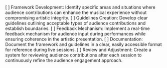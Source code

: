 [ ] Framework Development: Identify specific areas and situations where audience contributions can enhance the musical experience without compromising artistic integrity.
[ ] Guidelines Creation: Develop clear guidelines outlining acceptable types of audience contributions and establish boundaries.
[ ] Feedback Mechanism: Implement a real-time feedback mechanism for audience input during performances while ensuring coherence in the artistic presentation.
[ ] Documentation: Document the framework and guidelines in a clear, easily accessible format for reference during live sessions.
[ ] Review and Adjustment: Create a system for reviewing audience contributions after each session to continuously refine the audience engagement approach.